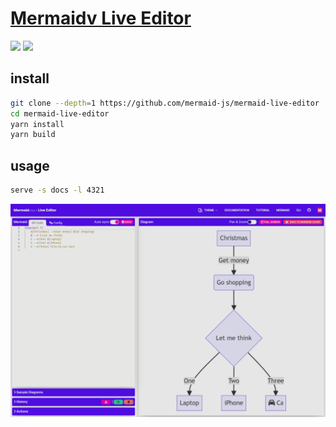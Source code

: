 # [Mermaidv Live Editor](https://github.com/mermaid-js/mermaid-live-editor)

![](https://img.shields.io/github/license/mermaid-js/mermaid-live-editor) ![](https://img.shields.io/github/last-commit/scillidan/mermaid-live-editor/master?label=last%20commit%20(fork))

## install

```sh
git clone --depth=1 https://github.com/mermaid-js/mermaid-live-editor
cd mermaid-live-editor
yarn install
yarn build
```

## usage

```sh
serve -s docs -l 4321
```

![mermaid-live-editor](/_image/optWeb/mermaid-live-editor.png)
